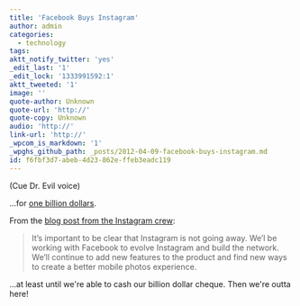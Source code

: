 ```yaml
---
title: 'Facebook Buys Instagram'
author: admin
categories:
  - technology
tags: 
aktt_notify_twitter: 'yes'
_edit_last: '1'
_edit_lock: '1333991592:1'
aktt_tweeted: '1'
image: ''
quote-author: Unknown
quote-url: 'http://'
quote-copy: Unknown
audio: 'http://'
link-url: 'http://'
_wpcom_is_markdown: '1'
_wpghs_github_path: _posts/2012-04-09-facebook-buys-instagram.md
id: f6fbf3d7-abeb-4d23-862e-ffeb3eadc119
---
```

<p>(Cue Dr. Evil voice)</p>
<p>...for <a href="http://www.theverge.com/2012/4/9/2936375/facebook-buys-instagram">one billion dollars</a>.</p>
<p>From the <a href="http://blog.instagram.com/post/20785013897/instagram-facebook">blog post from the Instagram crew</a>:</p>
<blockquote><p>
  It’s important to be clear that Instagram is not going away. We’l be working with Facebook to evolve Instagram and build the network. We’ll continue to add new features to the product and find new ways to create a better mobile photos experience.
</p></blockquote>
<p>...at least until we're able to cash our billion dollar cheque. Then we're outta here!</p>
